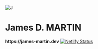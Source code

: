 ![J](https://james-martin.dev/assets/static/favicon.cbda223.2ef9e5c5f4f61994befbb9ae9723b4ae.png)
# James D. MARTIN

__https://james-martin.dev__ [![Netlify Status](https://api.netlify.com/api/v1/badges/7a62fd9e-69c8-4d91-a0f1-e743485e0b85/deploy-status)](https://app.netlify.com/sites/dorkside-web/deploys)
